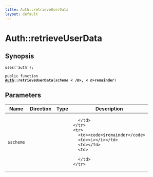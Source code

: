 ```yaml
---
title: Auth::retrieveUserData
layout: default
---
```


# Auth::retrieveUserData

## Synopsis

<code>uses('auth');</code>

<code>public function <b><a href="Auth">Auth</a>::retrieveUserData</b>(<b>$scheme</b>, <b>$remainder</b>)</code>

## Parameters

<table>
  <thead>
    <tr>
      <th>Name</th>
      <th>Direction</th>
      <th>Type</th>
      <th>Description</th>
    </tr>
  </thead>
  <tbody>
    <tr>
      <td><code>$scheme</code>
      <td><i></i></td>
      <td></td>
      <td>

      </td>
    </tr>
    <tr>
      <td><code>$remainder</code>
      <td><i></i></td>
      <td></td>
      <td>

      </td>
    </tr>
  </tbody>
</table>

